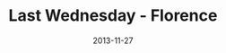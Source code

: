 ---
layout: message
category: message
series: "Kingdom Come"
title: "Last Wednesday - Florence"
date: 2013-11-27
audio-description: "Last Wednesday November - Florence"
audio: "http://www.crossroads.net/players/media/hq/1127813_lw_florence.mp3"
audio-title: "Last Wednesday - Florence"
audio-duration: "34:10"
video-description: "Last Wednesday November - Florence"
video-title: "Last Wednesday - Florence"
video: "https://s3.amazonaws.com/crossroadsvideomessages/1127813_lw_florence.mp4"
video-poster: "https://www.crossroads.net/uploadedfiles/1127813_lw_florence_still.jpg"
---